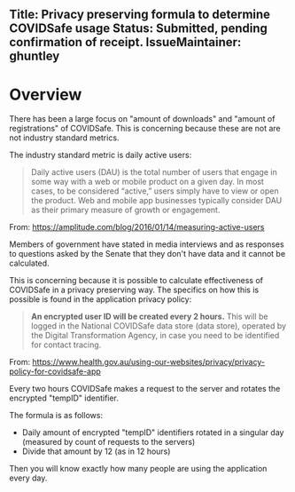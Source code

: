 Title: Privacy preserving formula to determine COVIDSafe usage
Status: Submitted, pending confirmation of receipt.
IssueMaintainer: ghuntley
---


# Overview

There has been a large focus on "amount of downloads" and "amount of registrations" of COVIDSafe. This is concerning because these are not are not industry standard metrics.

The industry standard metric is daily active users:

> Daily active users (DAU) is the total number of users that engage in some way with a web or mobile product on a given day. In most cases, to be considered “active,” users simply have to view or open the product. Web and mobile app businesses typically consider DAU as their primary measure of growth or engagement.

From: https://amplitude.com/blog/2016/01/14/measuring-active-users


Members of government have stated in media interviews and as responses to questions asked by the Senate that they don't have data and it cannot be calculated.

This is concerning because it is possible to calculate effectiveness of COVIDSafe in a privacy preserving way. The specifics on how this is possible is found in the application privacy policy:


> <b>An encrypted user ID will be created every 2 hours.</b> This will be logged in the National COVIDSafe data store (data store), operated by the Digital Transformation Agency, in case you need to be identified for contact tracing.

From: https://www.health.gov.au/using-our-websites/privacy/privacy-policy-for-covidsafe-app

Every two hours COVIDSafe makes a request to the server and rotates the encrypted "tempID" identifier.

The formula is as follows:

- Daily amount of encrypted "tempID" identifiers rotated in a singular day (measured by count of requests to the servers)
- Divide that amount by 12 (as in 12 hours)

Then you will know exactly how many people are using the application every day.

<?# Twitter 1265761322739748864 /?>